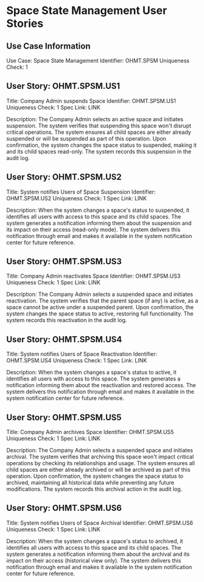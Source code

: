 # Space State Management User Stories

## Use Case Information
Use Case: Space State Management
Identifier: OHMT.SPSM
Uniqueness Check: 1

## User Story: OHMT.SPSM.US1
Title: Company Admin suspends Space
Identifier: OHMT.SPSM.US1
Uniqueness Check: 1
Spec Link: LINK

Description:
The Company Admin selects an active space and initiates suspension. The system verifies that suspending this space won't disrupt critical operations. The system ensures all child spaces are either already suspended or will be suspended as part of this operation. Upon confirmation, the system changes the space status to suspended, making it and its child spaces read-only. The system records this suspension in the audit log.

## User Story: OHMT.SPSM.US2
Title: System notifies Users of Space Suspension
Identifier: OHMT.SPSM.US2
Uniqueness Check: 1
Spec Link: LINK

Description:
When the system changes a space's status to suspended, it identifies all users with access to this space and its child spaces. The system generates a notification informing them about the suspension and its impact on their access (read-only mode). The system delivers this notification through email and makes it available in the system notification center for future reference.

## User Story: OHMT.SPSM.US3
Title: Company Admin reactivates Space
Identifier: OHMT.SPSM.US3
Uniqueness Check: 1
Spec Link: LINK

Description:
The Company Admin selects a suspended space and initiates reactivation. The system verifies that the parent space (if any) is active, as a space cannot be active under a suspended parent. Upon confirmation, the system changes the space status to active, restoring full functionality. The system records this reactivation in the audit log.

## User Story: OHMT.SPSM.US4
Title: System notifies Users of Space Reactivation
Identifier: OHMT.SPSM.US4
Uniqueness Check: 1
Spec Link: LINK

Description:
When the system changes a space's status to active, it identifies all users with access to this space. The system generates a notification informing them about the reactivation and restored access. The system delivers this notification through email and makes it available in the system notification center for future reference.

## User Story: OHMT.SPSM.US5
Title: Company Admin archives Space
Identifier: OHMT.SPSM.US5
Uniqueness Check: 1
Spec Link: LINK

Description:
The Company Admin selects a suspended space and initiates archival. The system verifies that archiving this space won't impact critical operations by checking its relationships and usage. The system ensures all child spaces are either already archived or will be archived as part of this operation. Upon confirmation, the system changes the space status to archived, maintaining all historical data while preventing any future modifications. The system records this archival action in the audit log.

## User Story: OHMT.SPSM.US6
Title: System notifies Users of Space Archival
Identifier: OHMT.SPSM.US6
Uniqueness Check: 1
Spec Link: LINK

Description:
When the system changes a space's status to archived, it identifies all users with access to this space and its child spaces. The system generates a notification informing them about the archival and its impact on their access (historical view only). The system delivers this notification through email and makes it available in the system notification center for future reference.